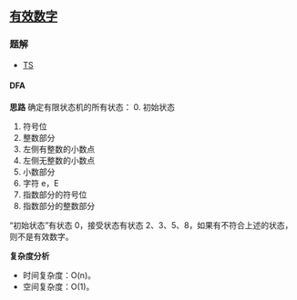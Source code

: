 ## [有效数字](https://leetcode-cn.com/problems/valid-number/)

### 题解
+ [TS](../../ts/128/65.ts)

#### DFA
**思路**
确定有限状态机的所有状态：
0. 初始状态
1. 符号位
2. 整数部分
3. 左侧有整数的小数点
4. 左侧无整数的小数点
5. 小数部分
6. 字符 e，E
7. 指数部分的符号位
8. 指数部分的整数部分

“初始状态”有状态 0，接受状态有状态 2、3、5、8，如果有不符合上述的状态，则不是有效数字。

**复杂度分析**
+ 时间复杂度：O(n)。
+ 空间复杂度：O(1)。
